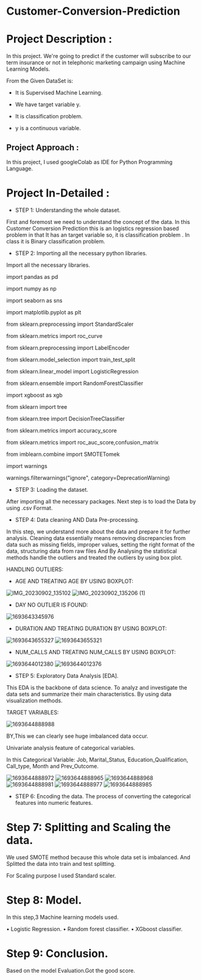 # Customer-Conversion-Prediction


# Project Description :

In this project. We're going to predict if the customer will subscribe to our term insurance or not in telephonic marketing campaign using Machine Learning Models.

From the Given DataSet is:

* It is Supervised Machine Learning.

* We have target variable y.

* It is classification problem.

* y is a continuous variable.

## Project Approach :

In this project, I used googleColab  as IDE for Python Programming Language.

# Project In-Detailed :

* STEP 1: Understanding the whole dataset.
  
First and foremost we need to understand the concept of the data. In this Customer Conversion Prediction this is an logistics regression based problem in that It has an target variable so, it is classification problem . In class it is Binary classification problem.

* STEP 2:  Importing all the necessary python libraries.

Import all the necessary libraries.

import pandas as pd

import numpy as np

import seaborn as sns 

import matplotlib.pyplot as plt

from sklearn.preprocessing import StandardScaler 

from sklearn.metrics import roc_curve

from sklearn.preprocessing import LabelEncoder

from sklearn.model_selection import train_test_split

from sklearn.linear_model import LogisticRegression 

from sklearn.ensemble import RandomForestClassifier

import xgboost as xgb

from sklearn import tree

from sklearn.tree import DecisionTreeClassifier

from sklearn.metrics import accuracy_score

from sklearn.metrics import roc_auc_score,confusion_matrix

from imblearn.combine import SMOTETomek

import warnings

warnings.filterwarnings("ignore", category=DeprecationWarning)

* STEP 3:  Loading the dataset.

After importing all the necessary packages. Next step is to load the Data by using .csv Format.

* STEP 4:  Data cleaning AND Data Pre-processing.
  
In this step, we understand more about the data and prepare it for further analysis. Cleaning data essentially means removing discrepancies from data such as missing fields, improper values, setting the right format of the data, structuring data from raw files And By Analysing the statistical methods handle the outliers and treated the outliers by using box plot.

HANDLING OUTLIERS:

* AGE AND TREATING AGE BY USING BOXPLOT:

![IMG_20230902_135102](https://github.com/rakshithaelango/-Customer-Conversion-Prediction/assets/116090323/c028eca8-f2b6-4d9b-9b39-36b94fca4d19)
![IMG_20230902_135206 (1)](https://github.com/rakshithaelango/-Customer-Conversion-Prediction/assets/116090323/b9d6bcb9-42fd-42e8-847d-d2854182ec44)

* DAY NO OUTLIER IS FOUND:

![1693643345976](https://github.com/rakshithaelango/-Customer-Conversion-Prediction/assets/116090323/ce53d88c-d6cc-4e97-84e5-d7be35ad1eb0)
    
* DURATION AND TREATING DURATION BY USING BOXPLOT:
  
![1693643655327](https://github.com/rakshithaelango/-Customer-Conversion-Prediction/assets/116090323/5389e682-36ab-4726-beea-5a3f8deaa652)
![1693643655321](https://github.com/rakshithaelango/-Customer-Conversion-Prediction/assets/116090323/c0948b73-4b2d-4464-a0fb-d207c30564fc)

* NUM_CALLS AND TREATING NUM_CALLS BY USING BOXPLOT:
  
![1693644012380](https://github.com/rakshithaelango/-Customer-Conversion-Prediction/assets/116090323/f742b275-7a43-4f48-95c2-4eb43200d343)
![1693644012376](https://github.com/rakshithaelango/-Customer-Conversion-Prediction/assets/116090323/6d13b659-91e1-45f9-94e7-4bef25beaac1)

* STEP 5:  Exploratory Data Analysis [EDA].

This EDA is the backbone of data science. To analyz  and investigate the data sets and summarize their main characteristics. By using data visualization methods. 

TARGET VARIABLES: 

![1693644888988](https://github.com/rakshithaelango/-Customer-Conversion-Prediction/assets/116090323/990ee5bd-9af4-43c2-9dcd-260dde6ed718)

BY,This we can clearly see huge imbalanced data occur.

Univariate analysis feature of categorical variables.

In this Categorical Variable: Job, Marital_Status, Education_Qualification, Call_type, Month and Prev_Outcome.

![1693644888972](https://github.com/rakshithaelango/-Customer-Conversion-Prediction/assets/116090323/b1dd91eb-b84d-4429-9b3a-27d55800a897)
![1693644888965](https://github.com/rakshithaelango/-Customer-Conversion-Prediction/assets/116090323/b7f1c053-fdb1-4be7-b60b-292ffd594f8a)
![1693644888968](https://github.com/rakshithaelango/-Customer-Conversion-Prediction/assets/116090323/bb7ca907-dfc4-4469-a674-62e877675831)
![1693644888981](https://github.com/rakshithaelango/-Customer-Conversion-Prediction/assets/116090323/866abc21-e7b3-4b4b-ba61-200b39f007cb)
![1693644888977](https://github.com/rakshithaelango/-Customer-Conversion-Prediction/assets/116090323/c343f7eb-c72b-4567-9dc4-6a89785b6144)
![1693644888985](https://github.com/rakshithaelango/-Customer-Conversion-Prediction/assets/116090323/52537b8b-5ccf-4283-a47e-af7846e2607b)



* STEP 6:  Encoding the data.
The process of converting the categorical features into numeric features.

 
#  Step 7:  Splitting and Scaling the data.
We used SMOTE method because this whole data set is imbalanced.
And Splitted the data into train and test splitting.

For Scaling purpose I used Standard scaler.


# Step 8:  Model.
In this step,3 Machine learning models used. 

•	Logistic Regression.
•	Random forest classifier.
•	XGboost classifier.


# Step 9: Conclusion.
Based on the model Evaluation.Got the good score.

 
 
 
 
 
 
 
